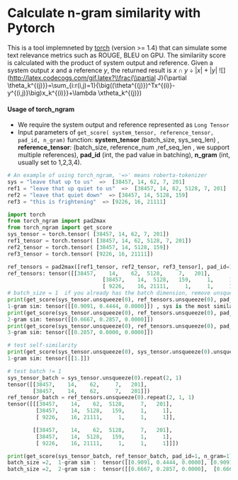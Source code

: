 #  Calculate n-gram similarity with Pytorch 
This is a tool implemneted by [torch](https://pytorch.org/ "torch") (version >= 1.4) that can simulate some text relevance metrics such as ROUGE, BLEU on GPU.  The similariity score is calculated with the product of system output and reference. Given a system output $x$ and a reference $y$, the returned result is $x \cap y \div |x| + |y|$
![](http://latex.codecogs.com/gif.latex?\\frac{\\partial J}{\\partial \\theta_k^{(j)}}=\\sum_{i:r(i,j)=1}{\\big((\\theta^{(j)})^Tx^{(i)}-y^{(i,j)}\\big)x_k^{(i)}}+\\lambda \\xtheta_k^{(j)})

#### Usage of torch_ngram
- We require the system output and reference represented as `Long Tensor`
- Input parameters of `get_score( system_tensor, reference_tensor, pad_id, n_gram)` function: **system_tensor** (batch_size, sys_seq_len) ,  **reference_tensor**: (batch_size, reference_num ,ref_seq_len , we support multiple references), **pad_id** (int, the pad value in batching), **n_gram** (int, usually set to 1,2,3,4). 

```python
# An example of using torch_ngram, '=>' means roberta-tokenizer
sys = "leave that up to us"  =>  [38457, 14, 62, 7, 201]
ref1 = "leave that up quiet to us"  =>  [38457, 14, 62, 5128, 7, 201]
ref2 = "leave that quiet down"  => [38457, 14, 5128, 159]
ref3 = "this is frightening"  => [9226, 16, 21111]

import torch
from torch_ngram import pad2max
from torch_ngram import get_score
sys_tensor = torch.tensor( [38457, 14, 62, 7, 201])
ref1_tensor = torch.tensor( [38457, 14, 62, 5128, 7, 201])
ref2_tensor = torch.tensor( [38457, 14, 5128, 159])
ref3_tensor = torch.tensor( [9226, 16, 21111])

ref_tensors = pad2max([ref1_tensor, ref2_tensor, ref3_tensor], pad_id=1)
ref_tensors: tensor([[38457,    14,    62,  5128,     7,   201],
        					  [38457,    14,  5128,   159,     1,     1],
        					  [ 9226,    16, 21111,     1,     1,     1]])
# batch_size = 1  if you already has the batch dimension, remove unsqueeze(0)
print(get_score(sys_tensor.unsqueeze(0), ref_tensors.unsqueeze(0), pad_id=1, n_gram=1))
1-gram sim: tensor([[0.9091, 0.4444, 0.0000]]) , sys is the most similar with ref1, based on 1-gram overlap
print(get_score(sys_tensor.unsqueeze(0), ref_tensors.unsqueeze(0), pad_id=1, n_gram=2))
2-gram sim: tensor([[0.6667, 0.2857, 0.0000]])
print(get_score(sys_tensor.unsqueeze(0), ref_tensors.unsqueeze(0), pad_id=1, n_gram=3))
3-gram sim: tensor([[0.2857, 0.0000, 0.0000]])

# test self-similarity
print(get_score(sys_tensor.unsqueeze(0), sys_tensor.unsqueeze(0).unsqueeze(0), pad_id=1, n_gram=1))
1-gram sim: tensor([[1.]])

# test batch != 1
sys_tensor_batch = sys_tensor.unsqueeze(0).repeat(2, 1)
tensor([[38457,    14,    62,     7,   201],
        [38457,    14,    62,     7,   201]])
ref_tensor_batch = ref_tensors.unsqueeze(0).repeat(2, 1, 1)
tensor([[[38457,    14,    62,  5128,     7,   201],
         [38457,    14,  5128,   159,     1,     1],
         [ 9226,    16, 21111,     1,     1,     1]],

        [[38457,    14,    62,  5128,     7,   201],
         [38457,    14,  5128,   159,     1,     1],
         [ 9226,    16, 21111,     1,     1,     1]]])

print(get_score(sys_tensor_batch, ref_tensor_batch, pad_id=1, n_gram=1))
batch_size =2,  1-gram sim :  tensor([[0.9091, 0.4444, 0.0000], [0.9091, 0.4444, 0.0000]])
batch_size =2,  2-gram sim :  tensor([[0.6667, 0.2857, 0.0000],  [0.6667, 0.2857, 0.0000]])
```
